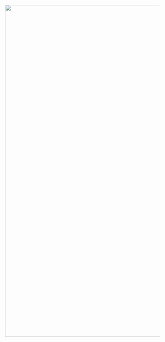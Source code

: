 <img src="https://media.giphy.com/media/rOG0lalJUs6dpdC0am/giphy.gif" width="1920" height="1080"/>



